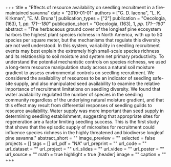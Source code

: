 +++
title = "Effects of resource availability on seedling recruitment in a fire-maintained savanna"
date = "2010-01-01"
authors = ["G. D. Iacona", "L. K. Kirkman", "E. M. Bruna"]
publication_types = ["2"]
publication = "Oecologia, (163), 1, _pp. 171--180_"
publication_short = "Oecologia, (163), 1, _pp. 171--180_"
abstract = "The herbaceous ground cover of the longleaf pine ecosystem harbors the highest plant species richness in North America, with up to 50 species per square meter, but the mechanisms that regulate this diversity are not well understood. In this system, variability in seedling recruitment events may best explain the extremely high small-scale species richness and its relationship to soil moisture and system net primary productivity. To understand the potential mechanistic controls on species richness, we used a long-term resource manipulation study across a natural soil moisture gradient to assess environmental controls on seedling recruitment. We considered the availability of resources to be an indicator of seedling safe-site supply, and also manipulated seed availability to examine the relative importance of recruitment limitations on seedling diversity. We found that water availability regulated the number of species in the seedling community regardless of the underlying natural moisture gradient, and that this effect may result from differential responses of seedling guilds to resource availability. Water supply was more important than seed supply in determining seedling establishment, suggesting that appropriate sites for regeneration are a factor limiting seedling success. This is the first study that shows that the episodic supply of microsites for recruitment could influence species richness in the highly threatened and biodiverse longleaf pine savanna."
abstract_short = ""
image_preview = ""
selected = false
projects = []
tags = []
url_pdf = "NA"
url_preprint = ""
url_code = ""
url_dataset = ""
url_project = ""
url_slides = ""
url_video = ""
url_poster = ""
url_source = ""
math = true
highlight = true
[header]
image = ""
caption = ""
+++
